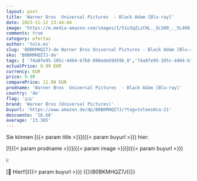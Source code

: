 ```yaml
---
layout: post
title: 'Warner Bros  Universal Pictures  - Black Adam [Blu-ray]'
date: 2023-11-12 13:44:44
image: 'https://m.media-amazon.com/images/I/51u3qZLzCHL._SL500_._SL400_.jpg'
comments: true
category: ofertas
author: 'tole.es'
slug: 'B0BKMHQZ7J-de Warner Bros Universal Pictures - Black Adam [Blu-ray]'
sku: 'B0BKMHQZ7J-de'
tags: [ '74a8fe95-105c-4404-b7b6-890adeb9d59b_0','74a8fe95-105c-4404-b7b6-890adeb9d59b_3501','74a8fe95-105c-4404-b7b6-890adeb9d59b_6301','Action & Abenteuer','Alle DVD & Blu-ray Angebote zur Black Friday Woche','Arborist Merchandising Root','Blu-Ray','Blu-ray','Custom Stores','DVD & Blu-ray','Fantasy','Featured Categories','Filme','Science Fiction','Science Fiction & Fantasy','Self Service','Shops','Special Features Stores','Toptitel auf DVD und Blu-ray','warner bros (universal pictures)','🇩🇪', ]
actualPrice: 9.99 EUR
currency: EUR
price: 9.99
comparePrice: 11.99 EUR
prodname: 'Warner Bros  Universal Pictures  - Black Adam [Blu-ray]'
country: 'de'
flag: '🇩🇪'
brand: 'Warner Bros (Universal Pictures)'
buyurl: 'https://www.amazon.de/dp/B0BKMHQZ7J/?tag=tolees0ca-21'
descuento: '16.68'
average: '13.365'
---
```


Sie können [{{< param title >}}]({{< param buyurl >}}) hier:

[![{{< param prodname >}}]({{< param image >}})]({{< param buyurl >}})

ℹ️:


[🛒 Hier!!]({{< param buyurl >}})
{{<world>}}B0BKMHQZ7J{{</world>}}
